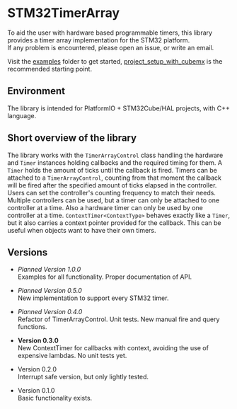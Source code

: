 # STM32TimerArray
To aid the user with hardware based programmable timers, this library provides a timer array implementation for the STM32 platform.\
If any problem is encountered, please open an issue, or write an email.

Visit the [examples][examples_dir] folder to get started, [project_setup_with_cubemx][project_setup_with_cubemx_dir] is the recommended starting point.

## Environment
The library is intended for PlatformIO + STM32Cube/HAL projects, with C++ language.

## Short overview of the library
The library works with the `TimerArrayControl` class handling the hardware and `Timer` instances holding callbacks and the required timing for them. A `Timer` holds the amount of ticks until the callback is fired. Timers can be attached to a `TimerArrayControl`, counting from that moment the callback will be fired after the specified amount of ticks elapsed in the controller. Users can set the controller's counting frequency to match their needs. Multiple controllers can be used, but a timer can only be attached to one controller at a time. Also a hardware timer can only be used by one controller at a time. `ContextTimer<ContextType>` behaves exactly like a `Timer`, but it also carries a context pointer provided for the callback. This can be useful when objects want to have their own timers.

## Versions
- *Planned Version 1.0.0*\
  Examples for all functionality. Proper documentation of API.
  
- *Planned Version 0.5.0*\
  New implementation to support every STM32 timer.
  
- *Planned Version 0.4.0*\
  Refactor of TimerArrayControl. Unit tests. New manual fire and query functions.
  
- **Version 0.3.0**\
  New ContextTimer for callbacks with context, avoiding the use of expensive lambdas. No unit tests yet.

- Version 0.2.0\
  Interrupt safe version, but only lightly tested.
  
- Version 0.1.0\
  Basic functionality exists.

[examples_dir]: https://github.com/RockerM4NHUN/STM32TimerArray/blob/master/examples
[project_setup_with_cubemx_dir]: https://github.com/RockerM4NHUN/STM32TimerArray/blob/master/examples/project_setup_with_cubemx
